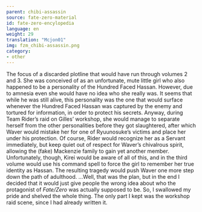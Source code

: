 ```yaml
---
parent: chibi-assassin
source: fate-zero-material
id: fate-zero-encylopedia
language: en
weight: 29
translation: "Mcjon01"
img: fzm_chibi-assassin.png
category:
- other
---
```


The focus of a discarded plotline that would have run through volumes 2 and 3. She was conceived of as an unfortunate, mute little girl who also happened to be a personality of the Hundred Faced Hassan. However, due to amnesia even she would have no idea who she really was. It seems that while he was still alive, this personality was the one that would surface whenever the Hundred Faced Hassan was captured by the enemy and tortured for information, in order to protect his secrets.
Anyway, during Team Rider’s raid on Gilles’ workshop, she would manage to separate herself from the other personalities before they got slaughtered, after which Waver would mistake her for one of Ryuunosuke’s victims and place her under his protection. Of course, Rider would recognize her as a Servant immediately, but keep quiet out of respect for Waver’s chivalrous spirit, allowing the (fake) Mackenzie family to gain yet another member. Unfortunately, though, Kirei would be aware of all of this, and in the third volume would use his command spell to force the girl to remember her true identity as Hassan. The resulting tragedy would push Waver one more step down the path of adulthood.
…Well, that was the plan, but in the end I decided that it would just give people the wrong idea about who the protagonist of *Fate/Zero* was actually supposed to be. So, I swallowed my pride and shelved the whole thing. The only part I kept was the workshop raid scene, since I had already written it.
